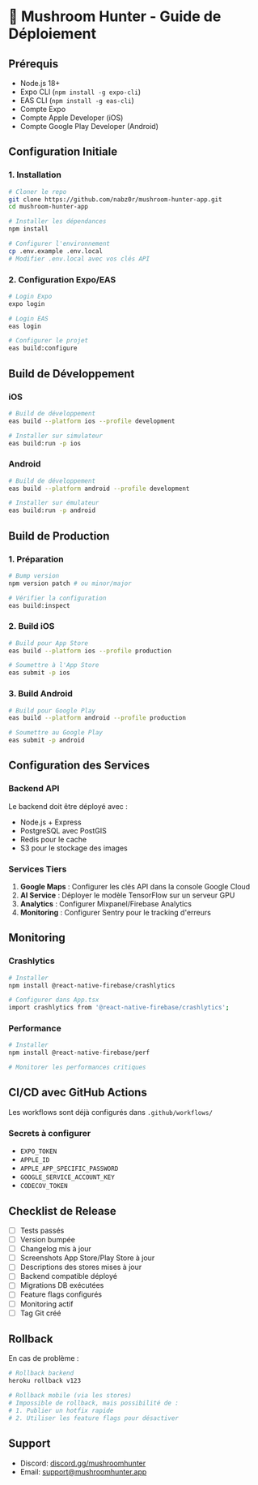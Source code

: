 # 🚀 Mushroom Hunter - Guide de Déploiement

## Prérequis

- Node.js 18+
- Expo CLI (`npm install -g expo-cli`)
- EAS CLI (`npm install -g eas-cli`)
- Compte Expo
- Compte Apple Developer (iOS)
- Compte Google Play Developer (Android)

## Configuration Initiale

### 1. Installation
```bash
# Cloner le repo
git clone https://github.com/nabz0r/mushroom-hunter-app.git
cd mushroom-hunter-app

# Installer les dépendances
npm install

# Configurer l'environnement
cp .env.example .env.local
# Modifier .env.local avec vos clés API
```

### 2. Configuration Expo/EAS
```bash
# Login Expo
expo login

# Login EAS
eas login

# Configurer le projet
eas build:configure
```

## Build de Développement

### iOS
```bash
# Build de développement
eas build --platform ios --profile development

# Installer sur simulateur
eas build:run -p ios
```

### Android
```bash
# Build de développement
eas build --platform android --profile development

# Installer sur émulateur
eas build:run -p android
```

## Build de Production

### 1. Préparation
```bash
# Bump version
npm version patch # ou minor/major

# Vérifier la configuration
eas build:inspect
```

### 2. Build iOS
```bash
# Build pour App Store
eas build --platform ios --profile production

# Soumettre à l'App Store
eas submit -p ios
```

### 3. Build Android
```bash
# Build pour Google Play
eas build --platform android --profile production

# Soumettre au Google Play
eas submit -p android
```

## Configuration des Services

### Backend API
Le backend doit être déployé avec :
- Node.js + Express
- PostgreSQL avec PostGIS
- Redis pour le cache
- S3 pour le stockage des images

### Services Tiers
1. **Google Maps** : Configurer les clés API dans la console Google Cloud
2. **AI Service** : Déployer le modèle TensorFlow sur un serveur GPU
3. **Analytics** : Configurer Mixpanel/Firebase Analytics
4. **Monitoring** : Configurer Sentry pour le tracking d'erreurs

## Monitoring

### Crashlytics
```bash
# Installer
npm install @react-native-firebase/crashlytics

# Configurer dans App.tsx
import crashlytics from '@react-native-firebase/crashlytics';
```

### Performance
```bash
# Installer
npm install @react-native-firebase/perf

# Monitorer les performances critiques
```

## CI/CD avec GitHub Actions

Les workflows sont déjà configurés dans `.github/workflows/`

### Secrets à configurer
- `EXPO_TOKEN`
- `APPLE_ID`
- `APPLE_APP_SPECIFIC_PASSWORD`
- `GOOGLE_SERVICE_ACCOUNT_KEY`
- `CODECOV_TOKEN`

## Checklist de Release

- [ ] Tests passés
- [ ] Version bumpée
- [ ] Changelog mis à jour
- [ ] Screenshots App Store/Play Store à jour
- [ ] Descriptions des stores mises à jour
- [ ] Backend compatible déployé
- [ ] Migrations DB exécutées
- [ ] Feature flags configurés
- [ ] Monitoring actif
- [ ] Tag Git créé

## Rollback

En cas de problème :

```bash
# Rollback backend
heroku rollback v123

# Rollback mobile (via les stores)
# Impossible de rollback, mais possibilité de :
# 1. Publier un hotfix rapide
# 2. Utiliser les feature flags pour désactiver
```

## Support

- Discord: [discord.gg/mushroomhunter](https://discord.gg/mushroomhunter)
- Email: support@mushroomhunter.app

